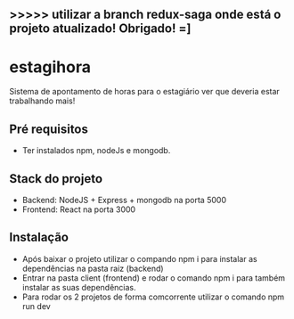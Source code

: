 ## >>>>> utilizar a branch redux-saga onde está o projeto atualizado! Obrigado! =] 

# estagihora
Sistema de apontamento de horas para o estagiário ver que deveria estar trabalhando mais!

## Pré requisitos
- Ter instalados npm, nodeJs e mongodb.

## Stack do projeto
- Backend: NodeJS + Express + mongodb na porta 5000
- Frontend: React na porta 3000

## Instalação
- Após baixar o projeto utilizar o compando npm i para instalar as dependências na pasta raiz (backend)
- Entrar na pasta client (frontend) e rodar o comando npm i para também instalar as suas dependências.
- Para rodar os 2 projetos de forma comcorrente utilizar o comando npm run dev
